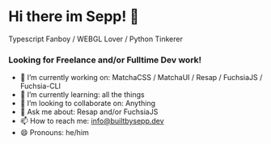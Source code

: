 # Hi there im Sepp! 👋

Typescript Fanboy / WEBGL Lover / Python Tinkerer

### Looking for Freelance and/or Fulltime Dev work!


- 🔭 I’m currently working on: MatchaCSS / MatchaUI / Resap / FuchsiaJS / Fuchsia-CLI
- 🌱 I’m currently learning: all the things
- 👯 I’m looking to collaborate on: Anything
- 💬 Ask me about: Resap and/or FuchsiaJS
- 📫 How to reach me: info@builtbysepp.dev
- 😄 Pronouns: he/him
